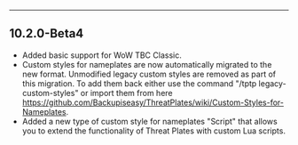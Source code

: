 ------------------------------------------------------
10.2.0-Beta4
------------------------------------------------------
* Added basic support for WoW TBC Classic.
* Custom styles for nameplates are now automatically migrated to the new format. Unmodified legacy custom styles are removed as part of this migration. To add them back either use the command "/tptp legacy-custom-styles" or import them from here https://github.com/Backupiseasy/ThreatPlates/wiki/Custom-Styles-for-Nameplates.
* Added a new type of custom style for nameplates "Script" that allows you to extend the functionality of Threat Plates with custom Lua scripts.
